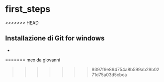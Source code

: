 # first_steps

<<<<<<< HEAD
## Installazione di Git for windows
- 
=======
mex da giovanni
>>>>>>> 9397f9e894754a8b599ab29b0271d75a03d5cbca
